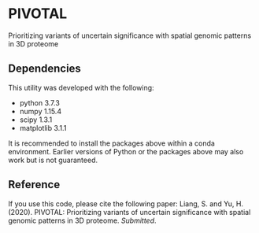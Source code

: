 # PIVOTAL
Prioritizing variants of uncertain significance with spatial genomic patterns in 3D proteome

## Dependencies
This utility was developed with the following:
* python 3.7.3
* numpy 1.15.4
* scipy 1.3.1
* matplotlib 3.1.1

It is recommended to install the packages above within a conda environment. Earlier versions of Python or the packages above may also work but is not guaranteed.

## Reference
If you use this code, please cite the following paper:
Liang, S. and Yu, H. (2020). PIVOTAL: Prioritizing variants of uncertain significance with spatial genomic patterns in 3D proteome. *Submitted*.
